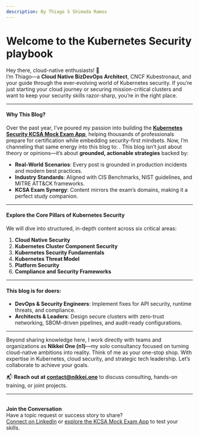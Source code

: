 ```yaml
---
description: By Thiago S Shimada Ramos
---
```


# Welcome to the Kubernetes Security playbook

Hey there, cloud-native enthusiasts! 👋\
I’m Thiago—a **Cloud Native BizDevOps Architect**, CNCF Kubestronaut, and your guide through the ever-evolving world of Kubernetes security. If  you’re just starting your cloud journey or securing mission-critical clusters and want to keep your security skills razor-sharp, you’re in the right place.

***

#### **Why This Blog?**

Over the past year, I’ve poured my passion into building the [**Kubernetes Security KCSA Mock Exam App**](https://kubernetes-security-kcsa-mock.vercel.app/), helping thousands of professionals prepare for certification while embedding security-first mindsets. Now, I’m channeling that same energy into this blog to: . This blog isn’t just about theory or opinions—it’s about **grounded, actionable strategies** backed by:

* **Real-World Scenarios**: Every post is grounded in production incidents and modern best practices.
* **Industry Standards**: Aligned with CIS Benchmarks, NIST guidelines, and MITRE ATT\&CK frameworks.
* **KCSA Exam Synergy**: Content mirrors the exam’s domains, making it a perfect study companion.

***

#### **Explore the Core Pillars of Kubernetes Security**

We will dive into structured, in-depth content across six critical areas:

1. **Cloud Native Security**
2. **Kubernetes Cluster Component Security**
3. **Kubernetes Security Fundamentals**
4. **Kubernetes Threat Model**
5. **Platform Security**
6. **Compliance and Security Frameworks**

***

#### This blog is for **doers**:

* **DevOps & Security Engineers**: Implement fixes for API security, runtime threats, and compliance.
* **Architects & Leaders**: Design secure clusters with zero-trust networking, SBOM-driven pipelines, and audit-ready configurations.

***

Beyond sharing knowledge here, I work directly with teams and organizations as **Nikkei One (n1)**—my solo consultancy focused on turning cloud-native ambitions into reality. Think of me as your one-stop shop. With expertise in Kubernetes, cloud security, and strategic tech leadership. Let’s collaborate to achieve your goals.

📬 **Reach out at** [**contact@nikkei.one**](mailto:contact@nikkei.one) to discuss consulting, hands-on training, or joint projects.

***

\
**Join the Conversation**\
Have a topic request or success story to share?\
[Connect on LinkedIn](https://www.linkedin.com/in/thiago4go/) or [explore the KCSA Mock Exam App](https://kubernetes-security-kcsa-mock.vercel.app/) to test your skills.
